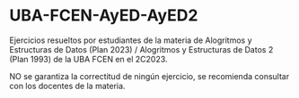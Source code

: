 # UBA-FCEN-AyED-AyED2

Ejercicios resueltos por estudiantes de la materia de Alogritmos y Estructuras de Datos (Plan 2023) / Alogritmos y Estructuras de Datos 2 (Plan 1993) de la UBA FCEN en el 2C2023.

NO se garantiza la correctitud de ningún ejercicio, se recomienda consultar con los docentes de la materia.

